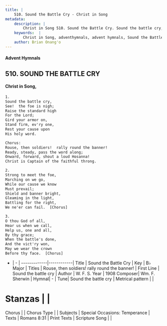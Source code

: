 ```yaml
---
title: |
    510. Sound the Battle Cry - Christ in Song
metadata:
    description: |
        Christ in Song 510. Sound the Battle Cry. Sound the battle cry,  See!  the foe is nigh; Raise the standard high   For the Lord; Gird your armor on,  Stand firm, ev'ry one, Rest your cause upon  His holy word. Chorus: Rouse, then soldiers!  rally round the banner! Ready, steady, pass the word along; Onward, forward, shout a loud Hosanna! Christ is Captain of the faithful throng.
    keywords:  |
        Christ in Song, adventhymnals, advent hymnals, Sound the Battle Cry, Sound the battle cry. Rouse, then soldiers!  rally round the banner!
    author: Brian Onang'o
---
```


#### Advent Hymnals
## 510. SOUND THE BATTLE CRY
####  Christ in Song,

```txt
1.
Sound the battle cry, 
See!  the foe is nigh;
Raise the standard high  
For the Lord;
Gird your armor on, 
Stand firm, ev'ry one,
Rest your cause upon 
His holy word.

Chorus:
Rouse, then soldiers!  rally round the banner!
Ready, steady, pass the word along;
Onward, forward, shout a loud Hosanna!
Christ is Captain of the faithful throng.

2.
Strong to meet the foe, 
Marching on we go,
While our cause we know  
Must prevail;
Shield and banner bright, 
Gleaming in the light,
Battling for the right, 
We ne'er can fail.  [Chorus]

3.
O thou God of all, 
Hear us when we call, 
Help us, one and all, 
By thy grace;
When the battle's done,
And the vict'ry won,
May we wear the crown  
Before thy face.  [Chorus]


```

- |   -  |
-------------|------------|
Title | Sound the Battle Cry |
Key | B♭ Major |
Titles | Rouse, then soldiers!  rally round the banner! |
First Line | Sound the battle cry |
Author | W. F. S.
Year | 1908
Composer| Wm. F. Sherwin |
Hymnal|  - |
Tune| Sound the battle cry |
Metrical pattern | |
# Stanzas |  |
Chorus |  |
Chorus Type |  |
Subjects | Special Occasions: Temperance |
Texts | Romans 8:31 |
Print Texts | 
Scripture Song |  |
    
